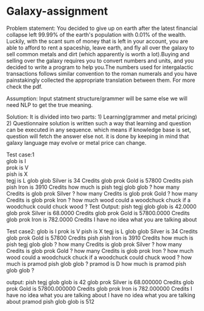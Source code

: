 
# Galaxy-assignment
Problem statement: You decided to give up on earth after the latest financial collapse left 99.99% of the earth's population with
0.01% of the wealth. Luckily, with the scant sum of money that is left in your account, you are able to afford to
rent a spaceship, leave earth, and fly all over the galaxy to sell common metals and dirt (which apparently is
worth a lot).Buying and selling over the galaxy requires you to convert numbers and units, and you decided to
write a program to help you.The numbers used for intergalactic transactions follows similar convention to the
roman numerals and you have painstakingly collected the appropriate translation between them. For more check the pdf.

Assumption: Input statment structure/grammer will be same else we will need NLP to get the true meaning.

Solution: It is divided into two parts:
		1) Learning(grammer and metal pricing)
		2) Questionnaire
solution is written such a way that learning and question can be executed in any sequence. which means if knowledge base is set, question will fetch the answer else not. it is done by keeping in mind that galaxy language may evolve or metal price can change. 
 
Test case:1<br>
glob is I <br>
prok is V <br>
pish is X <br>
tegj is L
glob glob Silver is 34 Credits
glob prok Gold is 57800 Credits
pish pish Iron is 3910 Credits
how much is pish tegj glob glob ?
how many Credits is glob prok Silver ?
how many Credits is glob prok Gold ?
how many Credits is glob prok Iron ?
how much wood could a woodchuck chuck if a woodchuck could chuck wood ?
Test Output:
pish tegj glob glob is 42.0000
glob prok Silver is 68.0000 Credits
glob prok Gold is 57800.0000 Credits
glob prok Iron is 782.0000 Credits
I have no idea what you are talking about


Test case2:
glob is I
prok is V
pish is X
tegj is L
glob glob Silver is 34 Credits
glob prok Gold is 57800 Credits
pish pish Iron is 3910 Credits
how much is pish tegj glob glob ?
how many Credits is glob prok Silver ?
how many Credits is glob prok Gold ?
how many Credits is glob prok Iron ?
how much wood could a woodchuck chuck if a woodchuck could chuck wood ?
how much is pramod pish glob glob ?
pramod is D
how much is pramod pish glob glob ?

output:
pish tegj glob glob  is 42
glob prok Silver is 68.000000 Credits
glob prok Gold is 57800.000000 Credits
glob prok Iron is 782.000000 Credits
I have no idea what you are talking about
I have no idea what you are talking about
pramod pish glob glob  is 512 
